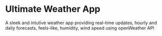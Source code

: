 # Ultimate Weather App
 A sleek and intutive weather app providing real-time updates, hourly and daily forecasts, feels-like, humidity, wind speed using openWeather API
